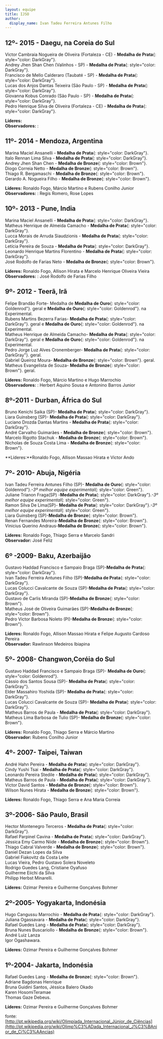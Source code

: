 ```yaml
---  
layout: equipe  
title: IJSO  
author:  
  display_name: Ivan Tadeu Ferreira Antunes Filho  
---  
```

  
12º- 2015 - Daegu, na Coreia do Sul  
----  
   
Victor Cambraia Nogueira de Oliveira (Fortaleza - CE) - **Medalha de Prata**{: style="color: DarkGray"}.  
Andrey Jhen Shan Chen (Valinhos - SP) - **Medalha de Prata**{: style="color: DarkGray"}.  
Francisco de Mello Calderaro (Taubaté - SP) - **Medalha de Prata**{: style="color: DarkGray"}.  
Lucas dos Anjos Dantas Teixeira	(São Paulo - SP) - **Medalha de Prata**{: style="color: DarkGray"}.  
Giovanna Kobus Conrado	(São Paulo - SP) - **Medalha de Prata**{: style="color: DarkGray"}.  
Pedro Henrique Silva de Oliveira	(Fortaleza - CE) - **Medalha de Prata**{: style="color: DarkGray"}.  
  
**Líderes:**   
**Observadores:** :   
  
 11º- 2014 - Mendoza, Argentina   
------  
Marina Maciel Ansanelli - **Medalha de Prata**{: style="color: DarkGray"}.  
Italo Rennan Lima Silva - **Medalha de Prata**{: style="color: DarkGray"}.  
Andrey Jhen Shan Chen - **Medalha de Bronze**{: style="color: Brown"}.  
Diogo Correia Netto - **Medalha de Bronze**{: style="color: Brown"}.  
Thiago R. Bergamaschi - **Medalha de Bronze**{: style="color: Brown"}.  
Gerardo A. Nogueira Filho - **Medalha de Bronze**{: style="color: Brown"}.  
  
**Líderes:** Ronaldo Fogo, Márcio Martino e Rubens Conilho Junior  
**Observadores:** : Regis Romero, Rose Lopes  
  
  
 10º- 2013 - Pune, India   
------  
Marina Maciel Ansanelli - **Medalha de Prata**{: style="color: DarkGray"}.  
Matheus Henrique de Almeida Camacho - **Medalha de Prata**{: style="color: DarkGray"}.  
Lucca Morais de Arruda Siaudzionis - **Medalha de Prata**{: style="color: DarkGray"}.  
Letícia Pereira de Souza - **Medalha de Prata**{: style="color: DarkGray"}.  
Leonardo Henrique Martins Florentino - **Medalha de Prata**{: style="color: DarkGray"}.  
José Rodolfo de Farias Neto - **Medalha de Bronze**{: style="color: Brown"}.  
  
  
**Líderes:** Ronaldo Fogo, Allison Hirata e Marcelo Henrique Oliveira Vieira  
**Observadores:** : José Rodolfo de Farias Filho  
  
  
 9º- 2012 - Teerã, Irã   
------------------  
Felipe Brandão Forte- Medalha de **Medalha de Ouro**{: style="color: Goldenrod"}. geral e  **Medalha de Ouro**{: style="color: Goldenrod"}. na Experimental.  
Rubens Martins Bezerra Farias- **Medalha de Prata**{: style="color: DarkGray"}. geral e  **Medalha de Ouro**{: style="color: Goldenrod"}. na Experimental.  
Matheus Henrique de Almeida Camacho- **Medalha de Prata**{: style="color: DarkGray"}. geral e  **Medalha de Ouro**{: style="color: Goldenrod"}. na Experimental.  
Pedro Jorge Luz Alves Cronemberger- **Medalha de Prata**{: style="color: DarkGray"}. geral.  
Gabriel Queiroz Moura- **Medalha de Bronze**{: style="color: Brown"}. geral.  
Matheus Evangelista de Souza- **Medalha de Bronze**{: style="color: Brown"}. geral.  
  
**Líderes:** Ronaldo Fogo, Márcio Martino e Hugo Marrochio  
**Observadores:** : Herbert Aquino Sousa e Antonino Barros Junior  
  
 8º-2011 - Durban, &Aacute;frica do Sul   
------------------  
Bruno Kenichi Saika (SP)- **Medalha de Prata**{: style="color: DarkGray"}.  
Liara Guinsberg (SP)- **Medalha de Prata**{: style="color: DarkGray"}.  
Luciano Drozda Dantas Martins - **Medalha de Prata**{: style="color: DarkGray"}.  
André Carvalho Guimarães - **Medalha de Bronze**{: style="color: Brown"}.  
Marcelo Rigotto Stachuk - **Medalha de Bronze**{: style="color: Brown"}.  
Nicholas de Souza Costa Lima - **Medalha de Bronze**{: style="color: Brown"}.  
  
**Líderes:**Ronaldo Fogo, Allison Massao Hirata e Victor Ando  
  
 7º- 2010- Abuja, Nigéria   
------------  
Ivan Tadeu Ferreira Antunes Filho (SP)- **Medalha de Ouro**{: style="color: Goldenrod"}._-3º melhor equipe experimental_{: style="color: Green"}.  
Juliane Trianon Fraga(SP) -**Medalha de Prata**{: style="color: DarkGray"}._-3º melhor equipe experimental_{: style="color: Green"}.  
Ramon Silva De Lima(SP)- **Medalha de Prata**{: style="color: DarkGray"}._-3º melhor equipe experimental_{: style="color: Green"}.  
Liara Guinsberg (SP)-**Medalha de Bronze**{: style="color: Brown"}.  
Renan Fernandes Moreira-**Medalha de Bronze**{: style="color: Brown"}.  
Vinicius Querino Andraus-**Medalha de Bronze**{: style="color: Brown"}.  
  
**Líderes:** Ronaldo Fogo, Thiago Serra e Marcelo Sandri  
**Observador:** José Feliz  
  
  
 6º -2009- Baku, Azerbaijão   
------------------  
Gustavo Haddad Francisco e Sampaio Braga (SP)-**Medalha de Prata**{: style="color: DarkGray"}.  
Ivan Tadeu Ferreira Antunes Filho (SP)-**Medalha de Prata**{: style="color: DarkGray"}.  
Lucas Colucci Cavalcante de Souza (SP)-**Medalha de Prata**{: style="color: DarkGray"}.  
Gustavo de Carlis Miranda (SP)-**Medalha de Bronze**{: style="color: Brown"}.  
Matheus José de Oliveira Guimarães (SP)-**Medalha de Bronze**{: style="color: Brown"}.  
Pedro Victor Barbosa Noleto (PI)-**Medalha de Bronze**{: style="color: Brown"}.  
  
**Líderes:** Ronaldo Fogo, Allison Massao Hirata e Felipe Augusto Cardoso Pereira  
**Observador:** Rawlinson Medeiros Ibiapina  
  
 5º- 2008- Changwon,Coréia do Sul   
------------------  
Gustavo Haddad Francisco e Sampaio Braga (SP)- **Medalha de Ouro**{: style="color: Goldenrod"}.  
Cássio dos Santos Sousa (SP)- **Medalha de Prata**{: style="color: DarkGray"}.  
Elder Massahiro Yoshida (SP)- **Medalha de Prata**{: style="color: DarkGray"}.  
Lucas Colucci Cavalcante de Souza (SP)- **Medalha de Prata**{: style="color: DarkGray"}.  
Matheus Barros de Paula - **Medalha de Prata**{: style="color: DarkGray"}.  
Matheus Lima Barbosa de Tulio (SP)- **Medalha de Bronze**{: style="color: Brown"}.  
  
**Líderes:** Ronaldo Fogo, Thiago Serra e Márcio Martino  
**Observador:** Rubens Conilho Junior  
  
  
 4º- 2007- Taipei, Taiwan   
------------------  
André Hahn Pereira - **Medalha de Prata**{: style="color: DarkGray"}.  
Cindy Yushi Tsai - **Medalha de Prata**{: style="color: DarkGray"}.  
Leonardo Pereira Stedile - **Medalha de Prata**{: style="color: DarkGray"}.  
Matheus Barros de Paula - **Medalha de Prata**{: style="color: DarkGray"}.  
Victor David Santos - **Medalha de Bronze**{: style="color: Brown"}.  
Wilson Nunes Hirata - **Medalha de Bronze**{: style="color: Brown"}.  
  
**Líderes:** Ronaldo Fogo, Thiago Serra e Ana Maria Correia  
  
 3º-2006- São Paulo, Brasil   
------------------------  
Hector Montenegro Terceros - **Medalha de Prata**{: style="color: DarkGray"}.  
Rafael Parpinel Cavina - **Medalha de Prata**{: style="color: DarkGray"}.  
Jéssica Emy Carmo Niide - **Medalha de Bronze**{: style="color: Brown"}.  
Thiago Cabral Valverde - **Medalha de Bronze**{: style="color: Brown"}.  
Daniel Dezan Lopes da Silva  
Gabriel Fiakovitz da Costa Leite  
Lucas Vieira, Pedro Gustavo Solera Noveleto  
Rodrigo Guedes Lang, Cristiane Oyafuso  
Guilherme Eiichi da Silva  
Philipp Herbst Minarelli.  
  
**Líderes:** Ozimar Pereira e Guilherme Gonçalves Bohmer  
    
    
 2º-2005- Yogyakarta, Indonésia   
------------------  
  
Hugo Cangussu Marrochio - **Medalha de Prata**{: style="color: DarkGray"}.  
Juliana Ogassavara - **Medalha de Prata**{: style="color: DarkGray"}.  
Rafael Guedes Lang - **Medalha de Prata**{: style="color: DarkGray"}.  
Bruna Nunes Buscariollo - **Medalha de Bronze**{: style="color: Brown"}.  
André Luiz Lanza  
Igor Ogashawara.  
  
**Líderes:** Ozimar Pereira e Guilherme Gonçalves Bohmer  
  
  
 1º-2004- Jakarta, Indonésia   
------------------  
Rafael Guedes Lang - **Medalha de Bronze**{: style="color: Brown"}.  
Adriane Bagdonas Henrique  
Bruna Guidini Santos, Jéssica Balero Okado  
Karen HosomiTeramae  
Thomas Gaze Debeus.  
  
**Líderes:** Ozimar Pereira e Guilherme Gonçalves Bohmer  
  
fonte: [http://pt.wikipedia.org/wiki/Olimpíada_Internacional_Júnior_de_Ciências](http://pt.wikipedia.org/wiki/Olimp%C3%ADada_Internacional_J%C3%BAnior_de_Ci%C3%AAncias)
